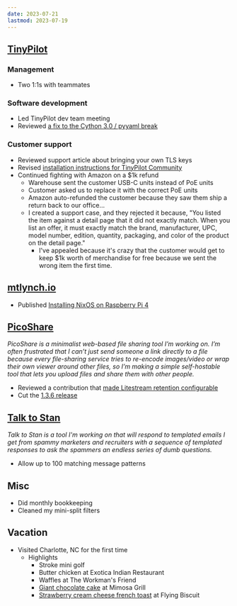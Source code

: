 ```yaml
---
date: 2023-07-21
lastmod: 2023-07-19
---
```


## [TinyPilot](https://tinypilotkvm.com)

### Management

- Two 1:1s with teammates

### Software development

- Led TinyPilot dev team meeting
- Reviewed [a fix to the Cython 3.0 / pyyaml break](https://github.com/tiny-pilot/tinypilot/pull/1508)

### Customer support

- Reviewed support article about bringing your own TLS keys
- Revised [installation instructions for TinyPilot Community](https://github.com/tiny-pilot/tinypilot/pull/1502)
- Continued fighting with Amazon on a $1k refund
  - Warehouse sent the customer USB-C units instead of PoE units
  - Customer asked us to replace it with the correct PoE units
  - Amazon auto-refunded the customer because they saw them ship a return back to our office...
  - I created a support case, and they rejected it because, "You listed the item against a detail page that it did not exactly match. When you list an offer, it must exactly match the brand, manufacturer, UPC, model number, edition, quantity, packaging, and color of the product on the detail page."
    - I've appealed because it's crazy that the customer would get to keep $1k worth of merchandise for free because we sent the wrong item the first time.

## [mtlynch.io](https://mtlynch.io)

- Published [Installing NixOS on Raspberry Pi 4](https://mtlynch.io/nixos-pi4/)

## [PicoShare](https://pico.rocks)

_PicoShare is a minimalist web-based file sharing tool I’m working on. I’m often frustrated that I can’t just send someone a link directly to a file because every file-sharing service tries to re-encode images/video or wrap their own viewer around other files, so I’m making a simple self-hostable tool that lets you upload files and share them with other people._

- Reviewed a contribution that [made Litestream retention configurable](https://github.com/mtlynch/picoshare/pull/447)
- Cut the [1.3.6 release](https://github.com/mtlynch/picoshare/releases/tag/1.3.6)

## [Talk to Stan](https://talktostan.com)

_Talk to Stan is a tool I'm working on that will respond to templated emails I get from spammy marketers and recruiters with a sequence of templated responses to ask the spammers an endless series of dumb questions._

- Allow up to 100 matching message patterns

## Misc

- Did monthly bookkeeping
- Cleaned my mini-split filters

## Vacation

- Visited Charlotte, NC for the first time
  - Highlights
    - Stroke mini golf
    - Butter chicken at Exotica Indian Restaurant
    - Waffles at The Workman's Friend
    - [Giant chocolate cake](BpLn.webp) at Mimosa Grill
    - [Strawberry cream cheese french toast](/2021-09-24/BpLn.webp) at Flying Biscuit
